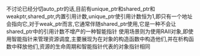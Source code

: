 不讨论已经分切auto_ptr的话,目前有unique_ptr和shared_ptr和weakptr,shared_ptr,内置引用计数,unique_ptr使引用计数恒为1,即只有一个地址会指向它,对于weak_ptr而言,它通常伴随shared_ptr使用,它是一种不会让shared_ptr中的引用计数不增产的一种智能指针
使用场景则为使用RAII对象,即使用智能指针来管理资源调度,主要展现为在对象的构造函数中构造他们,并在析构函数中释放他们,资源的生命周期和智能指针代表的对象指针相同